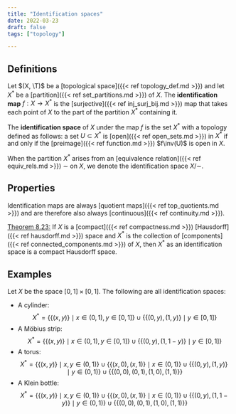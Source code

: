 ```yaml
---
title: "Identification spaces"
date: 2022-03-23
draft: false
tags: ["topology"]

---
```


## Definitions
Let $(X, \T)$ be a [topological space]({{< ref topology_def.md >}}) and let $X^*$ be a [partition]({{< ref set_partitions.md >}}) of $X$. The **identification map** $f: X \to X^*$ is the [surjective]({{< ref inj_surj_bij.md >}}) map that takes each point of $X$ to the part of the partition $X^*$ containing it. 

The **identification space** of $X$ under the map $f$ is the set $X^*$ with a topology defined as follows: a set $U \subset X^*$ is [open]({{< ref open_sets.md >}}) in $X^*$ if and only if the [preimage]({{< ref function.md >}}) $f\inv(U)$ is open in $X$. 

When the partition $X^*$ arises from an [equivalence relation]({{< ref equiv_rels.md >}}) $\sim$ on $X$, we denote the identification space $X/\sim$.

## Properties
Identification maps are always [quotient maps]({{< ref top_quotients.md >}}) and are therefore also always [continuous]({{< ref continuity.md >}}). 

[Theorem 8.23:](\work.pdf#page=108) If $X$ is a [compact]({{< ref compactness.md >}}) [Hausdorff]({{< ref hausdorff.md >}}) space and $X^*$ is the collection of [components]({{< ref connected_components.md >}}) of $X$, then $X^*$ as an identification space is a compact Hausdorff space. 

## Examples
Let $X$ be the space $[0,1] \times [0,1]$. The following are all identification spaces:

- A cylinder: $$X^* = \left\{ \{(x,y)\} \mid x \in (0,1), y \in [0,1] \right\} \cup \left\{ \{(0,y), (1,y)\} \mid y \in [0,1] \right\}$$
- A Möbius strip: $$X^* = \left\{ \{(x,y)\} \mid x \in (0,1), y \in [0,1] \right\} \cup \left\{ \{(0,y), (1, 1 - y)\} \mid y \in [0,1] \right\}$$
- A torus: $$X^* = \left\{ \{(x,y)\} \mid x,y \in (0,1) \right\} \cup \left\{ \{(x,0), (x,1)\} \mid x \in (0,1) \right\} \cup \left\{ \{(0,y), (1,y)\} \mid y \in (0,1) \right\} \cup \{\{(0,0), (0,1), (1,0), (1,1)\}\}$$
- A Klein bottle: $$X^* = \left\{ \{(x,y)\} \mid x,y \in (0,1) \right\} \cup \left\{ \{(x,0), (x,1)\} \mid x \in (0,1) \right\} \cup \left\{ \{(0,y), (1,1-y)\} \mid y \in (0,1) \right\} \cup \{\{(0,0), (0,1), (1,0), (1,1)\}\}$$